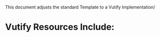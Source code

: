 This document adjusts the standard Template to a Vutify Implementation/

# Vutify Resources Include:

